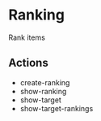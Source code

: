# Ranking

Rank items

## Actions

- create-ranking
- show-ranking
- show-target
- show-target-rankings
